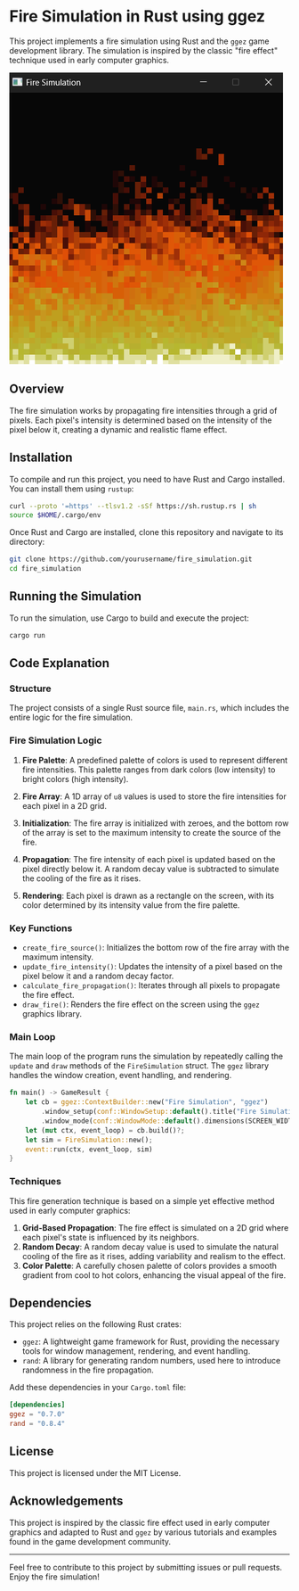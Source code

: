 
# Fire Simulation in Rust using ggez

This project implements a fire simulation using Rust and the `ggez` game development library. The simulation is inspired by the classic "fire effect" technique used in early computer graphics.

![Fire Simulation](img/fire-screenshot.png)

## Overview

The fire simulation works by propagating fire intensities through a grid of pixels. Each pixel's intensity is determined based on the intensity of the pixel below it, creating a dynamic and realistic flame effect.

## Installation

To compile and run this project, you need to have Rust and Cargo installed. You can install them using `rustup`:

```sh
curl --proto '=https' --tlsv1.2 -sSf https://sh.rustup.rs | sh
source $HOME/.cargo/env
```

Once Rust and Cargo are installed, clone this repository and navigate to its directory:

```sh
git clone https://github.com/yourusername/fire_simulation.git
cd fire_simulation
```

## Running the Simulation

To run the simulation, use Cargo to build and execute the project:

```sh
cargo run
```

## Code Explanation

### Structure

The project consists of a single Rust source file, `main.rs`, which includes the entire logic for the fire simulation.

### Fire Simulation Logic

1. **Fire Palette**: A predefined palette of colors is used to represent different fire intensities. This palette ranges from dark colors (low intensity) to bright colors (high intensity).

2. **Fire Array**: A 1D array of `u8` values is used to store the fire intensities for each pixel in a 2D grid.

3. **Initialization**: The fire array is initialized with zeroes, and the bottom row of the array is set to the maximum intensity to create the source of the fire.

4. **Propagation**: The fire intensity of each pixel is updated based on the pixel directly below it. A random decay value is subtracted to simulate the cooling of the fire as it rises.

5. **Rendering**: Each pixel is drawn as a rectangle on the screen, with its color determined by its intensity value from the fire palette.

### Key Functions

- `create_fire_source()`: Initializes the bottom row of the fire array with the maximum intensity.
- `update_fire_intensity()`: Updates the intensity of a pixel based on the pixel below it and a random decay factor.
- `calculate_fire_propagation()`: Iterates through all pixels to propagate the fire effect.
- `draw_fire()`: Renders the fire effect on the screen using the `ggez` graphics library.

### Main Loop

The main loop of the program runs the simulation by repeatedly calling the `update` and `draw` methods of the `FireSimulation` struct. The `ggez` library handles the window creation, event handling, and rendering.

```rust
fn main() -> GameResult {
    let cb = ggez::ContextBuilder::new("Fire Simulation", "ggez")
        .window_setup(conf::WindowSetup::default().title("Fire Simulation"))
        .window_mode(conf::WindowMode::default().dimensions(SCREEN_WIDTH, SCREEN_HEIGHT));
    let (mut ctx, event_loop) = cb.build()?;
    let sim = FireSimulation::new();
    event::run(ctx, event_loop, sim)
}
```

### Techniques

This fire generation technique is based on a simple yet effective method used in early computer graphics:

1. **Grid-Based Propagation**: The fire effect is simulated on a 2D grid where each pixel's state is influenced by its neighbors.
2. **Random Decay**: A random decay value is used to simulate the natural cooling of the fire as it rises, adding variability and realism to the effect.
3. **Color Palette**: A carefully chosen palette of colors provides a smooth gradient from cool to hot colors, enhancing the visual appeal of the fire.

## Dependencies

This project relies on the following Rust crates:

- `ggez`: A lightweight game framework for Rust, providing the necessary tools for window management, rendering, and event handling.
- `rand`: A library for generating random numbers, used here to introduce randomness in the fire propagation.

Add these dependencies in your `Cargo.toml` file:

```toml
[dependencies]
ggez = "0.7.0"
rand = "0.8.4"
```

## License

This project is licensed under the MIT License.

## Acknowledgements

This project is inspired by the classic fire effect used in early computer graphics and adapted to Rust and `ggez` by various tutorials and examples found in the game development community.

---

Feel free to contribute to this project by submitting issues or pull requests. Enjoy the fire simulation!

